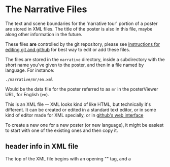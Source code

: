 # The Narrative Files

The text and scene boundaries for the 'narrative tour' portion of a poster are stored in XML files. The title of the poster is also in this file, maybe along other information in the future.

These files **are** controlled by the git repository, please see [instructions for editing git and github](github.md) for best way to edit or add these files. 

The files are stored in the `narrative` directory, inside a subdirectory with the short name you've given to the poster, and then in a file named by language. For instance:

    ./narrative/mr/en.xml

Would be the data file for the poster referred to as `mr` in the posterViewer URL, for English (`en`).

This is an XML file -- XML looks kind of like HTML, but technically it's different. It can be created or edited in a standard text editor, or in some kind of editor made for XML specially, or in [github's web interface](github.md)

To create a new one for a new poster (or new language), it might be easiest to start with one of the existing ones and then copy it. 

## header info in XML file

The top of the XML file begins with an opening "<data>" tag, and a <title> and <link> tag which give the name of the poster as it should be displayed in the posterViewer, as well as a URL that clicking on the name will take you to (usually the page for this poster on the website)

~~~xml
<data>
  <title>
      Mesoamérica Resiste (Front) from the Beehive Design Collective
  </title>
  <link>
    http://beehivecollective.org/beehive_poster/mesoamerica-resiste/
  </link>
~~~

## Scene/story list

Next, comes a bunch of `<story>` tags, all wrapped in a single '<stories>' tag.

Each story tag defines a scene: a title for that scene (listed in the scene list), the text for that scene, and the boundaries on the poster that should be focused on for that scene.

~~~xml
<story>
      <label>The Colonizers' view</label>
      <region
        x="0"
        y="0"
        width="1.0"
        height="1.0"
      />
      <html>
        This poster folds to create a square with shutters that open to a larger image inside. With the shutters closed, the outside of the poster resembles an old Spanish conquistador’s map
        of Mesoamerica. The map is a top-down look at the region and
        draws parallels between colonial history and modern-day capitalism. Outsiders who have no connection with the land have drawn this map, with motives of extraction and profit.
      </html>
    </story>
~~~

### Finding the region boundaries

The tricky part is finding the right x/y/height/width for the part of the poster you want to focus on.  There is a feature built into the posterViewer to help you do this. 

Add `&admin=true` to the end of a posterViewer URL for a certain poster. Now you will get a "DEFINE REGION" button in the upper right corner of the poster. 

Zoom and move to somewhere generally containing the area and zoom level of the poster you want to define as a scene region. You may want to hide the narrative box to have a bigger work area.  

Then click the "DEFINE REGION" button, and click and drag to define a rectangular region. You don't need to worry about the exact zoom level you are at, beyond having a zoom level that lets you see and define the region you want -- when displayed, the viewer will zoom to wherever it needs to show all of the exact box you define. 

When you let up the mouse button, you'll get a little box saying "add a comment" with a 'save' button. It actually doesn't matter what you enter as a comment, it will be ignored, but do press the 'save' button -- now move your mouse back inside the region you defined, and you'll see a box pop up with a `<region>` tag in it, that you can copy and paste into the narrative XML definition file, to link to that rectangular region you defined. 

This 'admin' interface is a bit klunky, but it should work to let you define the regions you want. If at first you didn't get quite the right one, just go try again and copy the new `<region>` into the appropriate scene in the narrative xml file again. 

### The narrative text  is HTML

The text between the `<html>` tags is the text of the particular scene in the narrative. 

If it's just one paragraph, you can just stick the text in here without worrying too much about HTML tags. But you can use multiple `<p>` tags if you need multiple paragraphs; you can also use other html tags, such as an `<a>` tag to make a link, or an `<h4>` tag for a sub-heading.

Since it is HTML, you need to be careful to keep the text legal/valid HTML though (and legal/valid HTML too).  

Any < or > or & characters you want to put in the text can't be put in directly, they need to be entered as HTML-escaped character entities:

* for < enter `&lt;`
* for > enter `&gt;`
* for & enter `&amp;`

Additionally any HTML tags you use need closing tags, becuase it's in XML, even though you may not be used to those being required. For instance, if you enter a `<p>`, you need to close it with a `</p>` at the end of the paragraph. 

## Make sure the whole file is valid XML!

If you save the file to disk somewhere on your computer (use a filename ending .xml), you can try opening it up with the Chrome web browser (file/open, navigate to the file on your local computer) -- if you don't see any error messages, great! If you do see an error message from Chrome, it means there are errors in the XML tags, and the posterViewer isn't going to be able to read the file. 
